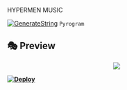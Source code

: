  HYPERMEN MUSIC

[![GenerateString](https://img.shields.io/badge/repl.it-generateString-yellowgreen)](https://replit.com/@levinalab/StringSession#main.py) ``Pyrogram``

## 🎭 Preview
<p align="center">
  <img src="https://telegra.ph/file/b8c1461bcbbad5664aa48.png">
 <b>

[![Deploy](https://www.herokucdn.com/deploy/button.svg)](https://heroku.com/deploy?template=https://github.com/levina-lab/video-stream)

